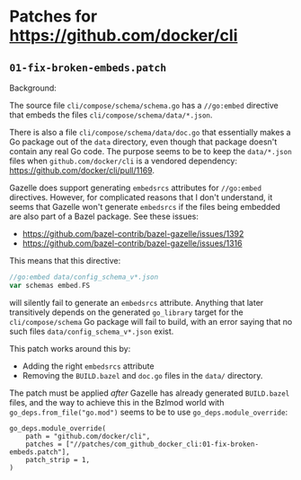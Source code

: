 # Patches for https://github.com/docker/cli

## `01-fix-broken-embeds.patch`

Background:

The source file `cli/compose/schema/schema.go` has a `//go:embed` directive that embeds the files `cli/compose/schema/data/*.json`.

There is also a file `cli/compose/schema/data/doc.go` that essentially makes a Go package out of the `data` directory, even though that package doesn't contain any real Go code. The purpose seems to be to keep the `data/*.json` files when `github.com/docker/cli` is a vendored dependency: https://github.com/docker/cli/pull/1169.

Gazelle does support generating `embedsrcs` attributes for `//go:embed` directives. However, for complicated reasons that I don't understand, it seems that Gazelle won't generate `embedsrcs` if the files being embedded are also part of a Bazel package. See these issues:
- https://github.com/bazel-contrib/bazel-gazelle/issues/1392
- https://github.com/bazel-contrib/bazel-gazelle/issues/1316

This means that this directive:
```go
//go:embed data/config_schema_v*.json
var schemas embed.FS
```
will silently fail to generate an `embedsrcs` attribute. Anything that later transitively depends on the generated `go_library` target for the `cli/compose/schema` Go package will fail to build, with an error saying that no such files `data/config_schema_v*.json` exist.

This patch works around this by:
- Adding the right `embedsrcs` attribute
- Removing the `BUILD.bazel` and `doc.go` files in the `data/` directory.

The patch must be applied _after_ Gazelle has already generated `BUILD.bazel` files, and the way to achieve this in the Bzlmod world with `go_deps.from_file("go.mod")` seems to be to use `go_deps.module_override`:
```starlark
go_deps.module_override(
    path = "github.com/docker/cli",
    patches = ["//patches/com_github_docker_cli:01-fix-broken-embeds.patch"],
    patch_strip = 1,
)
```
